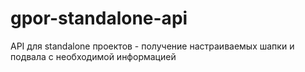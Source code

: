 gpor-standalone-api
===================

API для standalone проектов - получение настраиваемых шапки и подвала с необходимой информацией